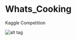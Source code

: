 # Whats_Cooking
Kaggle Competition

![alt tag](https://github.com/OverRatedTech/CMPS_109_Advance_Programming_Summer_16/front_page.png)
